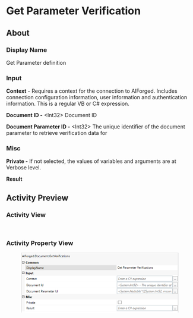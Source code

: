 # Get Parameter Verification

## About

### Display Name

Get Parameter definition

### Input

**Context** - Requires a context for the connection to AIForged. Includes connection configuration information, user information and authentication information. This is a regular VB or C# expression.

**Document ID -** \<Int32> Document ID

**Document Parameter ID -** \<Int32> The unique identifier of the document parameter to retrieve verification data for

### Misc

**Private -** If not selected, the values of variables and arguments are at Verbose level.

**Result**

## Activity Preview

### Activity View

<figure><img src="../../../.gitbook/assets/image (109) (1).png" alt=""><figcaption></figcaption></figure>

### Activity Property View

<figure><img src="../../../.gitbook/assets/image (94) (1) (1).png" alt=""><figcaption></figcaption></figure>
